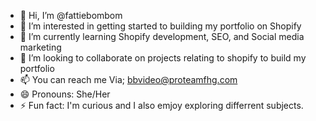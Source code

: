 - 👋 Hi, I’m @fattiebombom
- 👀 I’m interested in getting started to building my portfolio on Shopify
- 🌱 I’m currently learning Shopify development, SEO, and Social media marketing
- 💞️ I’m looking to collaborate on projects relating to shopify to build my portfolio
- 📫 You can reach me Via; bbvideo@proteamfhg.com
- 😄 Pronouns: She/Her
- ⚡ Fun fact: I'm curious and I also emjoy exploring differrent subjects.

<!---
fattiebombom/fattiebombom is a ✨ special ✨ repository because its `README.md` (this file) appears on your GitHub profile.
You can click the Preview link to take a look at your changes.
--->
